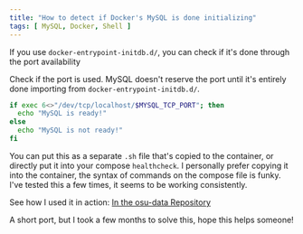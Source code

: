 ```yaml
---
title: "How to detect if Docker's MySQL is done initializing"
tags: [ MySQL, Docker, Shell ]
---
```


If you use `docker-entrypoint-initdb.d/`, you can check if it's done through
the port availability

<!--more-->

Check if the port is used. MySQL doesn't reserve the port until it's
entirely done importing from `docker-entrypoint-initdb.d/`.

```bash
if exec 6<>"/dev/tcp/localhost/$MYSQL_TCP_PORT"; then
  echo "MySQL is ready!"
else
  echo "MySQL is not ready!"
fi
```

You can put this as a separate `.sh` file that's copied to the container,
or directly put it into your compose `healthcheck`.
I personally prefer copying it into the container, the syntax of commands
on the compose file is funky.
I've tested this a few times, it seems to be working consistently.

See how I used it in action: [In the osu-data Repository](https://github.com/Eve-ning/osu-data/blob/dataset/osu_data/osu.mysql.healthcheck.sh)

A short port, but I took a few months to solve this, hope this helps someone!
